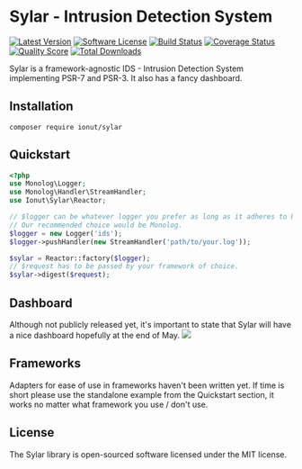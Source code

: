Sylar - Intrusion Detection System
================
[![Latest Version](https://img.shields.io/packagist/v/ionut/sylar.svg?style=flat-square)](https://github.com/IonutBajescu/sylar/releases)
[![Software License](https://img.shields.io/badge/license-MIT-brightgreen.svg?style=flat-square)](LICENSE)
[![Build Status](https://img.shields.io/travis/IonutBajescu/sylar/master.svg?style=flat-square)](https://travis-ci.org/IonutBajescu/sylar)
[![Coverage Status](https://img.shields.io/scrutinizer/coverage/g/IonutBajescu/sylar.svg?style=flat-square)](https://scrutinizer-ci.com/g/IonutBajescu/sylar/code-structure)
[![Quality Score](https://img.shields.io/scrutinizer/g/IonutBajescu/sylar.svg?style=flat-square)](https://scrutinizer-ci.com/g/IonutBajescu/sylar)
[![Total Downloads](https://img.shields.io/packagist/dt/ionut/sylar.svg?style=flat-square)](https://packagist.org/packages/ionut/sylar)

Sylar is a framework-agnostic IDS - Intrusion Detection System implementing PSR-7 and PSR-3. It also has a fancy dashboard.

## Installation
`composer require ionut/sylar`

## Quickstart
```php
<?php
use Monolog\Logger;
use Monolog\Handler\StreamHandler;
use Ionut\Sylar\Reactor;

// $logger can be whatever logger you prefer as long as it adheres to PSR-3.
// Our recommended choice would be Monolog.
$logger = new Logger('ids');
$logger->pushHandler(new StreamHandler('path/to/your.log'));

$sylar = Reactor::factory($logger);
// $request has to be passed by your framework of choice.
$sylar->digest($request);
```

## Dashboard
Although not publicly released yet, it's important to state that Sylar will have a nice dashboard hopefully at the end of May.
![](http://i.imgur.com/T6Ws7Ax.png)

## Frameworks
Adapters for ease of use in frameworks haven't been written yet. If time is short please use the standalone example from the Quickstart section, it works no matter what framework you use / don't use.

License
---------------------

The Sylar library is open-sourced software licensed under the MIT license.
